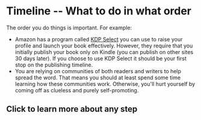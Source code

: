 # Timeline -- What to do in what order

The order you do things is important. For example:

* Amazon has a program called [KDP Select](https://kdp.amazon.com/select) you can use to 
raise your profile and launch your book effectively. However, they require that you
initially publish your book only on Kindle (you can publish on other sites 30 days later). 
If you choose to use KDP Select it should be your first stop on the publishing timeline.
* You are relying on communities of both readers and writers to help spread the word. 
That means you should at least spend some time learning how these communities work.
Otherwise, you'll hurt yourself by coming off as clueless and purely self-promoting.

## Click to learn more about any step
<link href="https://cdnjs.cloudflare.com/ajax/libs/vis/4.17.0/vis-timeline-graph2d.min.css" rel="stylesheet" type="text/css" />

<script
  src="https://cdnjs.cloudflare.com/ajax/libs/vis/4.17.0/vis.js"
  crossorigin="anonymous"></script>

<div id="visualization"></div>

<script type="text/javascript">

	// Thanks, Anthony Jones (http://stackoverflow.com/users/17516/anthonywjones)
	// for addDays() http://stackoverflow.com/questions/563406/add-days-to-javascript-date
	Date.prototype.addDays = function(days) {
		var dat = new Date(this.valueOf());
		dat.setDate(dat.getDate() + days);
		return dat;
	}
	
  // DOM element where the Timeline will be attached
  var container = document.getElementById('visualization');
  var today = new Date()
  var m = today.getMonth()
  var d = today.getDate()
  var y = today.getFullYear()

  // Create a DataSet (allows two way data-binding)
  var items = new vis.DataSet([
    {id: 1, content: '<a href="/checklist/create-twitter-account/">Create Twitter Account</a>',  start: today.addDays(2) },
    {id: 2, content: '<a href="about">Proofread</a>',             start: '2017-01-02'},
    {id: 3, content: 'Press release',         start: '2017-01-03'},
    {id: 4, content: 'Tweet 1-3 times/week',  start: '2017-01-04', end: '2017-01-30'}
    /*
    {id: 1, content: 'Finish novel', start: y + '-' + m + '-' + d },
    {id: 2, content: 'Proofread', start: y + '-' + m + '-' + (d + 1) },
    {id: 3, content: 'Press release', start: y + '-' + m + '-' + (d + 2) }

    {id: 2, content: 'item 2', start: y + '-' + m + '-' + d },
    {id: 3, content: 'item 3', start: '2014-04-18'},
    {id: 4, content: 'item 4', start: '2014-04-16', end: '2014-04-19'},
    {id: 5, content: 'item 5', start: '2014-04-25'},
    {id: 6, content: 'item 6', start: '2014-04-27', type: 'point'}
    */
  ]);

  // Configuration for the Timeline
  var options = {};

  // Create a Timeline
  var timeline = new vis.Timeline(container, items, options);
</script>
